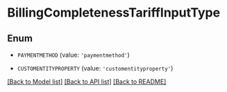 # BillingCompletenessTariffInputType


## Enum

* `PAYMENTMETHOD` (value: `'paymentmethod'`)

* `CUSTOMENTITYPROPERTY` (value: `'customentityproperty'`)

[[Back to Model list]](../README.md#documentation-for-models) [[Back to API list]](../README.md#documentation-for-api-endpoints) [[Back to README]](../README.md)


